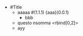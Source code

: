 - #Title 
  - aaaaa #(1.1.1) {aaa}(0.0.1) 
    - bbb <blob> 
  - questo nsomma <rbind[0,2]> 
  - ayy 
